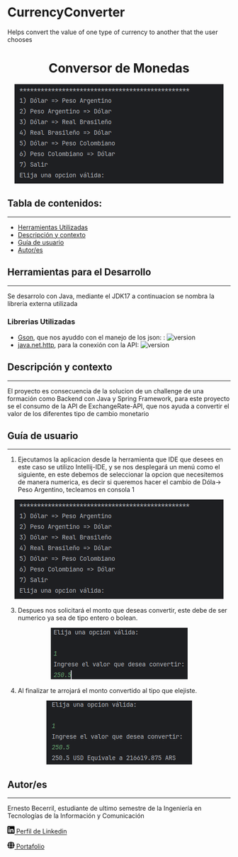 # CurrencyConverter
Helps convert the value of one type of currency to another that the user chooses


<h1 align="center"> Conversor de Monedas</h1>
<p align="center"><img src="/src/com/ernestdev/assets/Screen_Interface.png"></p> 

## Tabla de contenidos:
---

- [Herramientas Utilizadas](#badges-o-escudos)
- [Descripción y contexto](#descripción-y-contexto)
- [Guía de usuario](#guía-de-usuario)
- [Autor/es](#autores)

## Herramientas para el Desarrollo
---
Se desarrolo con Java, mediante el JDK17 a continuacion se nombra la libreria externa utilizada
### Librerias Utilizadas

- [Gson](https://mvnrepository.com/artifact/com.google.code.gson/gson/2.10.1), que nos ayuddo con el manejo de los json: : ![version](https://img.shields.io/badge/version-2.10.1-blue)
- [java.net.http](https://docs.oracle.com/en/java/javase/17/docs/api/java.net.http/java/net/http/package-summary.html), para la conexión con la API: ![version](https://img.shields.io/badge/version-2.0-blue)


## Descripción y contexto
---
El proyecto es consecuencia de la solucion de un challenge de una formación como Backend con Java y Spring Framework, para este proyecto se el consumo de la API de ExchangeRate-API, que nos ayuda a convertir el valor de los diferentes tipo de cambio monetario 

## Guía de usuario
---
1) Ejecutamos la aplicacion desde la herramienta que IDE que desees en este caso se utilizo Intellij-IDE, y se nos desplegará un menú como el siguiente, en este debemos de seleccionar la opcion que necesitemos de manera numerica, es decir si queremos hacer el cambio de Dóla-> Peso Argentino, tecleamos en consola 1
<p align="center"><img src="/src/com/ernestdev/assets/Screen_Interface.png"></p> 

3) Despues nos solicitará el monto que deseas convertir, este debe de ser numerico ya sea de tipo entero o bolean.
<p align="center"><img src="/src/com/ernestdev/assets/Screen_value.png"></p> 

4) Al finalizar te arrojará el monto convertido al tipo que elejiste.
<p align="center"><img src="/src/com/ernestdev/assets/Screen_Result.png"></p> 

## Autor/es
---
Ernesto Becerril, estudiante de ultimo semestre de la Ingeniería en Tecnologías de la Información y Comunicación

<img src="/src/com/ernestdev/assets/linkedin.svg" width="16px">[  Perfil de Linkedin](www.linkedin.com/in/ernesto-becerril-dominguez)

<img src="/src/com/ernestdev/assets/globe-solid.svg" width="16px">[  Portafolio](https://ernestdev.netlify.app/)

